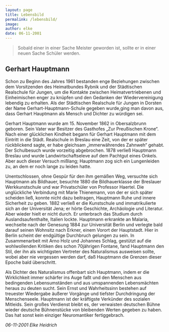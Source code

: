 ```yaml
---
layout: page
title: Lebensbild
permalink: /lebensbild/
image: 
author: elke
date: 06-11-2001
---
```


<blockquote>
Sobald einer in einer Sache Meister geworden ist,
sollte er in einer neuen Sache Schüler werden.
</blockquote>

## Gerhart Hauptmann

Schon zu Beginn des Jahres 1961 bestanden enge Beziehungen zwischen dem Vorsitzenden des Heimatbundes Rybnik und der Städtischen Realschule für Jungen, um die Kontakte zwischen Heimatvertriebenen und Einheimischen enger zu knüpfen und den Gedanken der Wiedervereinigung lebendig zu erhalten.
Als der Städtischen Realschule für Jungen in Dorsten der Name Gerhart-Hauptmann-Schule gegeben wurde,ging man davon aus, dass Gerhart Hauptmann als Mensch und Dichter zu würdigen sei.

Gerhart Hauptmann wurde am 15. November 1862 in Obersalzbrunn geboren.
Sein Vater war Besitzer des Gasthofes „Zur Preußischen Krone“. Nach einer glücklichen Kindheit begann für Gerhart Hauptmann mit dem Eintritt in die Städt. Realschule in Breslau eine Zeit, von der er später rückblickend sagte, er habe gleichsam „immerwährendes Zahnweh“ gehabt. Der Schulbesuch wurde vorzeitig abgebrochen. 1878 verließ Hauptmann Breslau und wurde Landwirtschaftseleve auf dem Pachtgut eines Onkels. Aber auch dieser Versuch mißlang; Hauptmann zog sich ein Lungenleiden zu, an dem er noch lange zu leiden hatte.

Unentschlossen, ohne Gespür für den ihm gemäßen Weg, versuchte sich Hauptmann als Bildhauer, besuchte 1880 die Bildhauerklasse der Breslauer Werkkunstschule und war Privatschüler von Professor Haertel. Die unglückliche Verbindung mit Marie Thienemann, von der er sich später scheiden ließ, konnte nicht dazu beitragen, Hauptmann Ruhe und innere Sicherheit zu geben. 1882 verließ er die Kunstschule und immatrikulierte sich an der Universität Jena; er hörte Geschichte, Archäologie und Literatur. Aber wieder hielt er nicht durch. Er unterbrach das Studium durch Auslandsaufenthalte, Italien lockte. Hauptmann erkrankte an Malaria, wechselte nach der Genesung 1884 zur Universität Berlin und verlegte bald darauf seinen Wohnsitz nach Erkner, einem Vorort der Hauptstadt.
Hier in Berlin scheint der endgültige Durchbruch gelungen zu sein. In Zusammenarbeit mit Arno Holz und Johannes  Schlag, gestützt auf die wohlwollenden Kritiken des schon 70jährigen Fontane, fand Hauptmann den Stil, der ihn als wichtigsten Vertreter des Naturalismus ausweisen sollte, wobei aber nie vergessen werden darf, daß Hauptmann die Grenzen dieser Epoche bald überschritt.

Als Dichter des Naturalismus offenbart sich Hauptmann, indem er die Wirklichkeit immer schärfer ins Auge faßt und den Menschen aus bedingenden Lebensumständen und aus umspannenden Lebensmächten heraus zu deuten sucht. Sein Ernst und Wahrheitssinn bestehen auf treuester Wiedergabe äußerer Vorgänge und tiefster Durchdringung der Menschenseele. Hauptmann ist der kräftigste Verkünder des sozialen Mitleids.
Sein großes Verdienst bleibt es, der verwaisten deutschen Bühne wieder deutsche Bühnenstücke von bleibenden Werten gegeben zu haben. Das hat sonst kein einziger Neuromantiker fertiggebrach.

*06-11-2001
Elke Heidrich*